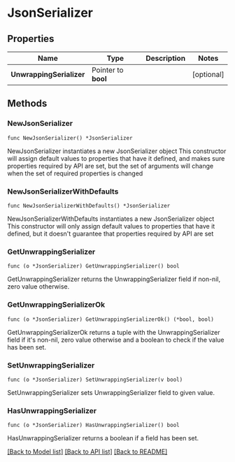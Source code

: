 # JsonSerializer

## Properties

Name | Type | Description | Notes
------------ | ------------- | ------------- | -------------
**UnwrappingSerializer** | Pointer to **bool** |  | [optional] 

## Methods

### NewJsonSerializer

`func NewJsonSerializer() *JsonSerializer`

NewJsonSerializer instantiates a new JsonSerializer object
This constructor will assign default values to properties that have it defined,
and makes sure properties required by API are set, but the set of arguments
will change when the set of required properties is changed

### NewJsonSerializerWithDefaults

`func NewJsonSerializerWithDefaults() *JsonSerializer`

NewJsonSerializerWithDefaults instantiates a new JsonSerializer object
This constructor will only assign default values to properties that have it defined,
but it doesn't guarantee that properties required by API are set

### GetUnwrappingSerializer

`func (o *JsonSerializer) GetUnwrappingSerializer() bool`

GetUnwrappingSerializer returns the UnwrappingSerializer field if non-nil, zero value otherwise.

### GetUnwrappingSerializerOk

`func (o *JsonSerializer) GetUnwrappingSerializerOk() (*bool, bool)`

GetUnwrappingSerializerOk returns a tuple with the UnwrappingSerializer field if it's non-nil, zero value otherwise
and a boolean to check if the value has been set.

### SetUnwrappingSerializer

`func (o *JsonSerializer) SetUnwrappingSerializer(v bool)`

SetUnwrappingSerializer sets UnwrappingSerializer field to given value.

### HasUnwrappingSerializer

`func (o *JsonSerializer) HasUnwrappingSerializer() bool`

HasUnwrappingSerializer returns a boolean if a field has been set.


[[Back to Model list]](../README.md#documentation-for-models) [[Back to API list]](../README.md#documentation-for-api-endpoints) [[Back to README]](../README.md)


